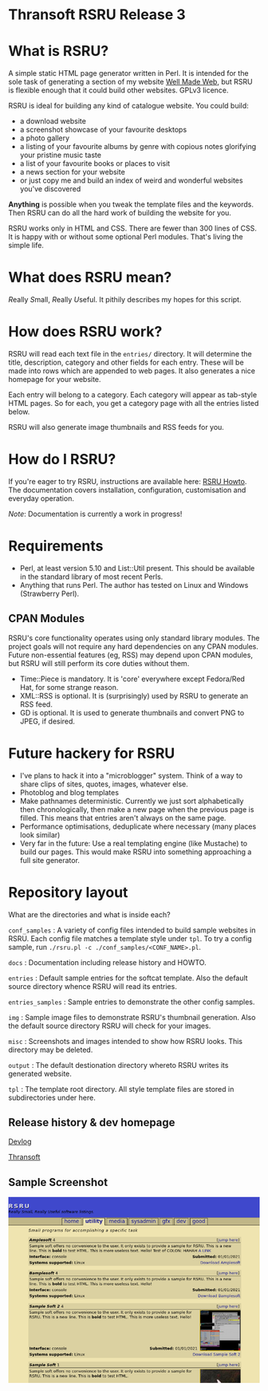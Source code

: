 Thransoft RSRU Release 3
========================

# What is RSRU?
A simple static HTML page generator written in Perl. It is intended for the sole task of generating a section of my website [Well Made Web](https://wmw.thran.uk), but RSRU is flexible enough that it could build other websites. GPLv3 licence.

RSRU is ideal for building any kind of catalogue website. You could build:

- a download website
- a screenshot showcase of your favourite desktops
- a photo gallery
- a listing of your favourite albums by genre with copious notes glorifying your pristine music taste
- a list of your favourite books or places to visit
- a news section for your website
- or just copy me and build an index of weird and wonderful websites you've discovered

**Anything** is possible when you tweak the template files and the keywords. Then RSRU can do all the hard work of building the website for you.

RSRU works only in HTML and CSS. There are fewer than 300 lines of CSS. It is happy with or without some optional Perl modules. That's living the simple life.

# What does RSRU mean?
*R*eally *S*mall, *R*eally *U*seful. It pithily describes my hopes for this script.

# How does RSRU work?
RSRU will read each text file in the `entries/` directory. It will determine the title, description, category and other fields for each entry. These will be made into rows which are appended to web pages. It also generates a nice homepage for your website.

Each entry will belong to a category. Each category will appear as tab-style HTML pages. So for each, you get a category page with all the entries listed below.

RSRU will also generate image thumbnails and RSS feeds for you.

# How do I RSRU?
If you're eager to try RSRU, instructions are available here: [RSRU Howto](docs/HOWTO.md). The documentation covers installation, configuration, customisation and everyday operation.

*Note*: Documentation is currently a work in progress!

# Requirements
* Perl, at least version 5.10 and List::Util present. This should be available in the standard library of most recent Perls.
* Anything that runs Perl. The author has tested on Linux and Windows (Strawberry Perl). 

## CPAN Modules
RSRU's core functionality operates using only standard library modules. The project goals will not require any hard dependencies on any CPAN modules. Future non-essential features (eg, RSS) may depend upon CPAN modules, but RSRU will still perform its core duties without them.

- Time::Piece is mandatory. It is 'core' everywhere except Fedora/Red Hat, for some strange reason.
- XML::RSS is optional. It is (surprisingly) used by RSRU to generate an RSS feed.
- GD is optional. It is used to generate thumbnails and convert PNG to JPEG, if desired.

# Future hackery for RSRU
* I've plans to hack it into a "microblogger" system. Think of a way to share clips of sites, quotes, images, whatever else.
* Photoblog and blog templates
* Make pathnames deterministic. Currently we just sort alphabetically then chronologically, then make a new page when the previous page is filled. This means that entries aren't always on the same page.
* Performance optimisations, deduplicate where necessary (many places look similar)
* Very far in the future: Use a real templating engine (like Mustache) to build our pages. This would make RSRU into something approaching a full site generator.

# Repository layout
What are the directories and what is inside each?

`conf_samples` : A variety of config files intended to build sample websites in RSRU. Each config file matches a template style under `tpl`. To try a config sample, run `./rsru.pl -c ./conf_samples/<CONF_NAME>.pl`.

`docs` : Documentation including release history and HOWTO.

`entries` : Default sample entries for the softcat template. Also the default source directory whence RSRU will read its entries.

`entries_samples` : Sample entries to demonstrate the other config samples.

`img` : Sample image files to demonstrate RSRU's thumbnail generation. Also the default source directory RSRU will check for your images.

`misc` : Screenshots and images intended to show how RSRU looks. This directory may be deleted.

`output` : The default destionation directory whereto RSRU writes its generated website.

`tpl` : The template root directory. All style template files are stored in subdirectories under here.

## Release history & dev homepage
[Devlog](./docs/DEVLOG.md)

[Thransoft](https://soft.thran.uk)

## Sample Screenshot
![RSRU Screenshot](misc/rsru3.png)

